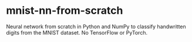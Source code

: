 # mnist-nn-from-scratch
Neural network from scratch in Python and NumPy to classify handwritten digits from the MNIST dataset. No TensorFlow or PyTorch.
